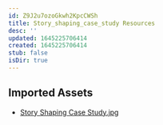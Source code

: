 ```yaml
---
id: Z9J2u7ozoGkwh2KpcCWSh
title: Story_shaping_case_study Resources
desc: ''
updated: 1645225706414
created: 1645225706414
stub: false
isDir: true
---
```

## Imported Assets
- [Story Shaping Case Study.jpg](/assets/story-shaping-case-study-uEs3SS9GZwcu.jpg)
